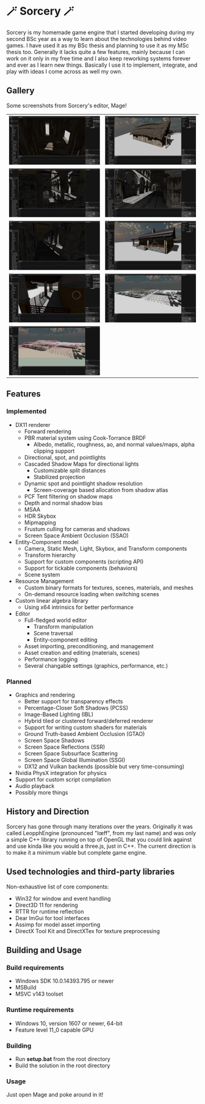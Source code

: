 # 🪄 Sorcery 🪄

Sorcery is my homemade game engine that I started developing during my second BSc year as a way to learn about the technologies behind video games. I have used it as my BSc thesis and planning to use it as my MSc thesis too. Generally it lacks quite a few features, mainly because I can work on it only in my free time and I also keep reworking systems forever and ever as I learn new things. Basically I use it to implement, integrate, and play with ideas I come across as well my own.

## Gallery 
Some screenshots from Sorcery's editor, Mage!

|  |  |
|--|--|
| ![A longhouse from the inside](../Screenshots/longhouse-1.jpg) | ![A longhouse from the outside](../Screenshots/longhouse-2.jpg) |
| ![Sponza Second Level](../Screenshots/sponza-1.jpg) | ![Sponza First Level](../Screenshots/sponza-2.jpg) |
| ![Sponza Columns](../Screenshots/sponza-3.jpg) | ![A cottage from the front](../Screenshots/cottage-1.jpg) |
| ![Porch of a cottage](../Screenshots/cottage-2.jpg) | ![Industrial assets](../Screenshots/industrial-1.jpg) |
| ![Shadow cascade split visualization](../Screenshots/industrial-cascades.jpg) |

## Features
### Implemented
* DX11 renderer
  * Forward rendering
  * PBR material system using Cook-Torrance BRDF
    * Albedo, metallic, roughness, ao, and normal values/maps, alpha clipping support
  * Directional, spot, and pointlights
  * Cascaded Shadow Maps for directional lights
    * Customizable split distances
    * Stabilized projection
  * Dynamic spot and pointlight shadow resolution
    * Screen-coverage based allocation from shadow atlas
  * PCF Tent filtering on shadow maps
  * Depth and normal shadow bias
  * MSAA
  * HDR Skybox
  * Mipmapping
  * Frustum culling for cameras and shadows
  * Screen Space Ambient Occlusion (SSAO)
* Entity-Component model
  * Camera, Static Mesh, Light, Skybox, and Transform components
  * Transform hierarchy
  * Support for custom components (scripting API)
  * Support for tickable components (behaviors)
  * Scene system
* Resource Management
  * Custom binary formats for textures, scenes, materials, and meshes
  * On-demand resource loading when switching scenes
* Custom linear algebra library
  * Using x64 intrinsics for better performance
* Editor
  * Full-fledged world editor
    * Transform manipulation
    * Scene traversal
    * Entity-component editing
  * Asset importing, preconditioning, and management
  * Asset creation and editing (materials, scenes)
  * Performance logging
  * Several changable settings (graphics, performance, etc.)

### Planned
* Graphics and rendering
  * Better support for transparency effects
  * Percentage-Closer Soft Shadows (PCSS)
  * Image-Based Lighting (IBL)
  * Hybrid tiled or clustered forward/deferred renderer
  * Support for writing custom shaders for materials
  * Ground Truth-based Ambient Occlusion (GTAO)
  * Screen Space Shadows
  * Screen Space Reflections (SSR)
  * Screen Space Subsurface Scattering
  * Screen Space Global Illumination (SSGI)
  * DX12 and Vulkan backends (possible but very time-consuming)
* Nvidia PhysX integration for physics
* Support for custom script compilation
* Audio playback
* Possibly more things

## History and Direction
Sorcery has gone through many iterations over the years. Originally it was called LeopphEngine (pronounced "lœff", from my last name) and was only a simple C++ library running on top of OpenGL that you could link against and use kinda like you would a three.js, just in C++. The current direction is to make it a minimum viable but complete game engine.

## Used technologies and third-party libraries
Non-exhaustive list of core components:
- Win32 for window and event handling
- Direct3D 11 for rendering
- RTTR for runtime reflection
- Dear ImGui for tool interfaces
- Assimp for model asset importing
- DirectX Tool Kit and DirectXTex for texture preprocessing

## Building and Usage
### Build requirements
- Windows SDK 10.0.14393.795 or newer
- MSBuild
- MSVC v143 toolset
### Runtime requirements
- Windows 10, version 1607 or newer, 64-bit
- Feature level 11_0 capable GPU
### Building
- Run **setup.bat** from the root directory
- Build the solution in the root directory
### Usage
Just open Mage and poke around in it!

